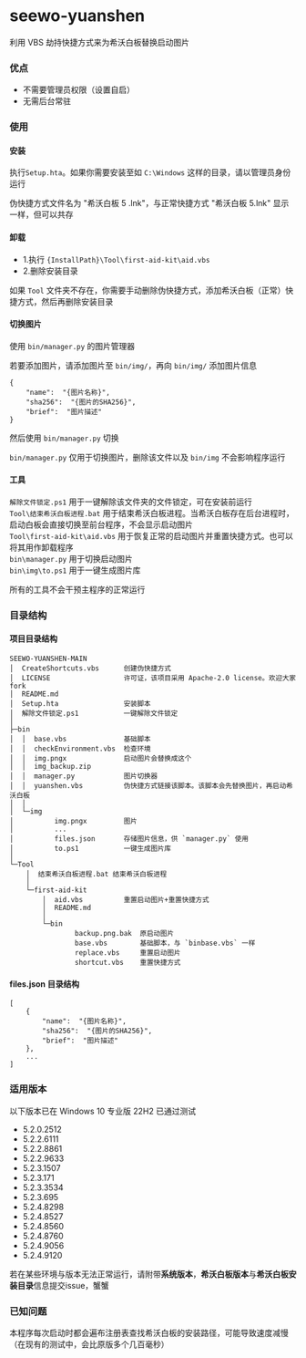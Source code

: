 # seewo-yuanshen

利用 VBS 劫持快捷方式来为希沃白板替换启动图片

### 优点
- 不需要管理员权限（设置自启）
- 无需后台常驻

### 使用
#### 安装
执行`Setup.hta`。如果你需要安装至如 `C:\Windows` 这样的目录，请以管理员身份运行

伪快捷方式文件名为 "希沃白板 5 .lnk"，与正常快捷方式 "希沃白板 5.lnk" 显示一样，但可以共存

#### 卸载
- 1.执行 `{InstallPath}\Tool\first-aid-kit\aid.vbs`
- 2.删除安装目录

如果 `Tool` 文件夹不存在，你需要手动删除伪快捷方式，添加希沃白板（正常）快捷方式，然后再删除安装目录

#### 切换图片
使用 `bin/manager.py` 的图片管理器

若要添加图片，请添加图片至 `bin/img/`，再向 `bin/img/` 添加图片信息
```
{
	"name":  "{图片名称}",
	"sha256":  "{图片的SHA256}",
	"brief":  "图片描述"
}
```
然后使用 `bin/manager.py` 切换

`bin/manager.py` 仅用于切换图片，删除该文件以及 `bin/img` 不会影响程序运行

#### 工具
`解除文件锁定.ps1` 用于一键解除该文件夹的文件锁定，可在安装前运行  
`Tool\结束希沃白板进程.bat` 用于结束希沃白板进程。当希沃白板存在后台进程时，启动白板会直接切换至前台程序，不会显示启动图片  
`Tool\first-aid-kit\aid.vbs` 用于恢复正常的启动图片并重置快捷方式。也可以将其用作卸载程序  
`bin\manager.py` 用于切换启动图片  
`bin\img\to.ps1` 用于一键生成图片库  

所有的工具不会干预主程序的正常运行

### 目录结构
#### 项目目录结构
```
SEEWO-YUANSHEN-MAIN
│  CreateShortcuts.vbs		创建伪快捷方式
│  LICENSE					许可证，该项目采用 Apache-2.0 license。欢迎大家 fork
│  README.md
│  Setup.hta				安装脚本
│  解除文件锁定.ps1			一键解除文件锁定
│
├─bin
│  │  base.vbs				基础脚本
│  │  checkEnvironment.vbs	检查环境
│  │  img.pngx				启动图片会替换成这个
│  │  img_backup.zip
│  │  manager.py			图片切换器
│  │  yuanshen.vbs			伪快捷方式链接该脚本。该脚本会先替换图片，再启动希沃白板
│  │
│  └─img
│          img.pngx			图片
│          ...
│          files.json		存储图片信息，供 `manager.py` 使用
│          to.ps1			一键生成图片库
│
└─Tool
    │  结束希沃白板进程.bat	结束希沃白板进程
    │
    └─first-aid-kit
        │  aid.vbs			重置启动图片+重置快捷方式
        │  README.md
        │
        └─bin
                backup.png.bak	原启动图片
                base.vbs		基础脚本，与 `binbase.vbs` 一样
                replace.vbs		重置启动图片
                shortcut.vbs	重置快捷方式
```

#### files.json 目录结构
```
[
	{
		"name":  "{图片名称}",
		"sha256":  "{图片的SHA256}",
		"brief":  "图片描述"
	},
	...
]
```

### 适用版本
以下版本已在 Windows 10 专业版 22H2 已通过测试
- 5.2.0.2512
- 5.2.2.6111
- 5.2.2.8861
- 5.2.2.9633
- 5.2.3.1507
- 5.2.3.171
- 5.2.3.3534
- 5.2.3.695
- 5.2.4.8298
- 5.2.4.8527
- 5.2.4.8560
- 5.2.4.8760
- 5.2.4.9056
- 5.2.4.9120

若在某些环境与版本无法正常运行，请附带**系统版本**，**希沃白板版本**与**希沃白板安装目录**信息提交issue，蟹蟹

### 已知问题

本程序每次启动时都会遍布注册表查找希沃白板的安装路径，可能导致速度减慢（在现有的测试中，会比原版多个几百毫秒）

